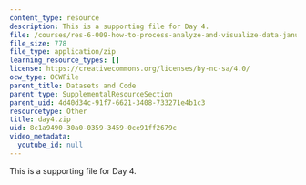 ```yaml
---
content_type: resource
description: This is a supporting file for Day 4.
file: /courses/res-6-009-how-to-process-analyze-and-visualize-data-january-iap-2012/8c1a949030a0035934590ce91ff2679c_day4.zip
file_size: 778
file_type: application/zip
learning_resource_types: []
license: https://creativecommons.org/licenses/by-nc-sa/4.0/
ocw_type: OCWFile
parent_title: Datasets and Code
parent_type: SupplementalResourceSection
parent_uid: 4d40d34c-91f7-6621-3408-733271e4b1c3
resourcetype: Other
title: day4.zip
uid: 8c1a9490-30a0-0359-3459-0ce91ff2679c
video_metadata:
  youtube_id: null
---
```

This is a supporting file for Day 4.